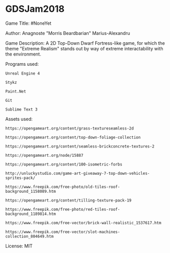 # GDSJam2018


Game Title: #NoneYet


Author: Anagnoste "Morris Beardbarian" Marius-Alexandru


Game Description: A 2D Top-Down Dwarf Fortress-like game, for which the theme "Extreme Realism" stands out by way of extreme interactability with the environment.


Programs used: 

	Unreal Engine 4
	
	Stykz
	
	Paint.Net
	
	Git
	
	Sublime Text 3
	

Assets used:

	https://opengameart.org/content/grass-textureseamless-2d
	
	https://opengameart.org/content/top-down-foliage-collection
	
	https://opengameart.org/content/seamless-brickconcrete-textures-2
	
	https://opengameart.org/node/15887
	
	https://opengameart.org/content/100-isometric-forbs
	
	http://unluckystudio.com/game-art-giveaway-7-top-down-vehicles-sprites-pack/
	
	https://www.freepik.com/free-photo/old-tiles-roof-background_1158089.htm
	
	https://opengameart.org/content/tilling-texture-pack-19
	
	https://www.freepik.com/free-photo/red-tiles-roof-background_1189814.htm
	
	https://www.freepik.com/free-vector/brick-wall-realistic_1537617.htm

	https://www.freepik.com/free-vector/slot-machines-collection_804649.htm

License: MIT
